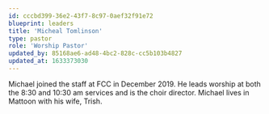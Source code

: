 ```yaml
---
id: cccbd399-36e2-43f7-8c97-0aef32f91e72
blueprint: leaders
title: 'Micheal Tomlinson'
type: pastor
role: 'Worship Pastor'
updated_by: 85168ae6-ad48-4bc2-828c-cc5b103b4827
updated_at: 1633373030
---
```

Michael joined the staff at FCC in December 2019. He leads worship at both the 8:30 and 10:30 am services and is the choir director. Michael lives in Mattoon with his wife, Trish.